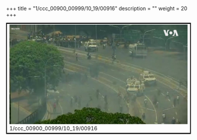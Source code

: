+++
title = "1/ccc_00900_00999/10_19/00916"
description = ""
weight = 20
+++

<table style="border:2px solid black;max-width:800px;max-height:800px;" 
><tr><td>
<img class="center-fit-jpg"
src="/jpg_/aaa_20190430_NxaOmWaI8sI_00915.jpg">
1/ccc_00900_00999/10_19/00916
</img></td></tr></table>
